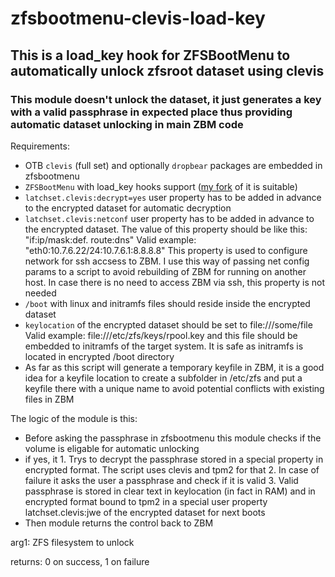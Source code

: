 # zfsbootmenu-clevis-load-key

## This is a load_key hook for ZFSBootMenu to automatically unlock zfsroot dataset using clevis 

### This module doesn't unlock the dataset, it just generates a key with a valid passphrase in expected place thus providing automatic dataset unlocking in main ZBM code
Requirements:
- OTB `clevis` (full set) and optionally `dropbear` packages are embedded in zfsbootmenu
- `ZFSBootMenu` with load_key hooks support ([my fork](https://github.com/rdmitry0911/zfsbootmenu) of it is suitable)
- `latchset.clevis:decrypt=yes` user property has to be added in advance to the encrypted dataset for automatic decryption
- `latchset.clevis:netconf` user property has to be added in advance to the encrypted dataset.
  The value of this property should be like this: "if:ip/mask:def. route:dns" Valid example: "eth0:10.7.6.22/24:10.7.6.1:8.8.8.8"
  This property is used to configure network for ssh accsess to ZBM. I use this way of passing net config params to a script to
  avoid rebuilding of ZBM for running on another host. In case there is no need to access ZBM via ssh, this property is not needed
- `/boot` with linux and initramfs files should reside inside the encrypted dataset
- `keylocation` of the encrypted dataset should be set to file:///some/file Valid example: file:///etc/zfs/keys/rpool.key and this file
  should be embedded to initramfs of the target system. It is safe as initramfs  is located in encrypted /boot directory
- As far as this script will generate a temporary keyfile in ZBM, it is a good idea for a keyfile location to create a subfolder 
  in /etc/zfs and put a keyfile there with a unique name to avoid potential conflicts with existing files in ZBM

The logic of the module is this:
 - Before asking the passphrase in zfsbootmenu this module checks if the volume is eligable for automatic unlocking
 - if yes, it
       1. Trys to decrypt the passphrase stored in a special property in encrypted format. The script uses clevis and tpm2 for that
       2. In case of failure it asks the user a passphrase and check if it is valid
       3. Valid passphrase is stored in clear text in keylocation (in fact in RAM) and in encrypted format bound to tpm2 in a special
          user property latchset.clevis:jwe of the encrypted dataset for next boots
 - Then module returns the control back to ZBM

 arg1: ZFS filesystem to unlock
 
 returns: 0 on success, 1 on failure
